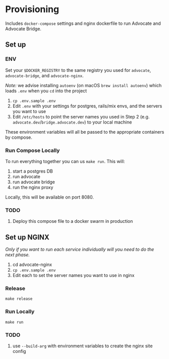 # Provisioning #

Includes `docker-compose` settings and nginx dockerfile to run Advocate and Advocate Bridge.

## Set up ##

### ENV ###

Set your `$DOCKER_REGISTRY` to the same registry you used for `advocate`, `advocate-bridge`, and `advocate-nginx`.

*Note:* we advise installing `autoenv` (on macOS `brew install autoenv`) which loads `.env` when you `cd` into the project

1. `cp .env.sample .env`
2. Edit `.env` with your settings for postgres, rails/mix envs, and the servers you want to use
3. Edit `/etc/hosts` to point the server names you used in Step 2 (e.g. `advocate.dev`/`bridge.advocate.dev`) to your local machine

These environment variables will all be passed to the appropriate containers by compose.

### Run Compose Locally ###

To run everything together you can us `make run`. This will:

1. start a postgres DB
2. run advocate
3. run advocate bridge
4. run the nginx proxy

Locally, this will be available on port 8080.

### TODO ###

1. Deploy this compose file to a docker swarm in production

## Set up NGINX ##

*Only if you want to run each service individually will you need to do the next phase.*

1. cd advocate-nginx
2. `cp .env.sample .env`
3. Edit each to set the server names you want to use in nginx

### Release ###

`make release`

### Run Locally ###

`make run`

### TODO ###

1. use `--build-arg` with environment variables to create the nginx site config
